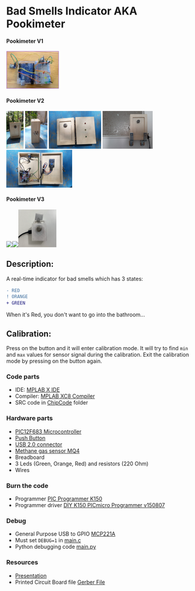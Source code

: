 # Bad Smells Indicator AKA Pookimeter
#### Pookimeter V1
<img src="/Resources/v1.jpg" height="100px"/> 

#### Pookimeter V2
<img src="/Resources/v2_1.jpeg" height="100px"/> <img src="/Resources/v2_2.jpeg" height="100px"/> <img src="/Resources/v2_3.jpg" height="100px"/> <img src="/Resources/v2_4.jpg" height="100px"/> <img src="/Resources/v2_5.jpeg" height="100px"/>

#### Pookimeter V3
<img src="/Resources/v3_1.png" height="100px"/><img src="/Resources/v3_2.png" height="100px"/><img src="/Resources/v3_3.png" height="100px"/>

## Description:
A real-time indicator for bad smells which has 3 states:
```diff
- RED
! ORANGE
+ GREEN

```
When it's Red, you don't want to go into the bathroom...

## Calibration:

Press on the button and it will enter calibration mode. 
It will try to find `min` and `max` values for sensor signal during the calibration. 
Exit the calibration mode by pressing on the button again.

### Code parts
  - IDE: [MPLAB X IDE](https://www.microchip.com/en-us/tools-resources/develop/mplab-x-ide)
  - Compiler: [MPLAB XC8 Compiler](https://www.microchip.com/en-us/tools-resources/develop/mplab-xc-compilers)
  - SRC code in [ChipCode](ChipCode) folder
  
### Hardware parts
  - [PIC12F683 Microcontroller](https://ww1.microchip.com/downloads/en/devicedoc/41211d_.pdf)
  - [Push Button](https://www.aliexpress.com/item/1005003400929705.html?spm=a2g0o.order_list.0.0.79b31802wwf9ee)
  - [USB 2.0 connector](https://www.aliexpress.com/item/32265708803.html?spm=a2g0o.order_list.0.0.79b31802wwf9ee)
  - [Methane gas sensor MQ4](https://www.sparkfun.com/datasheets/Sensors/Biometric/MQ-4.pdf)
  - Breadboard
  - 3 Leds (Green, Orange, Red) and resistors (220 Ohm)
  - Wires

### Burn the code
- Programmer [PIC Programmer K150](https://www.ebay.com/itm/PIC-Programmer-K150-USB-Automatic-Microchip-Develop-Microcontroller-ICSP-Cable/252710962515?hash=item3ad6bf4553:g:rG4AAOSw2xRYbh9x) 
- Programmer driver [DIY K150 PICmicro Programmer v150807](https://buyhere22.com/components/k150/) 

### Debug 
- General Purpose USB to GPIO [MCP221A](https://www.adafruit.com/product/4471])
- Must set `DEBUG=1` in [main.c](ChipCode/main.c)
- Python debugging code [main.py](DebugPython/main.py)

### Resources
- [Presentation](Resources/SmellsLikeChips.pdf)
- Printed Circuit Board file [Gerber File](Resources/GerberFile.zip)

